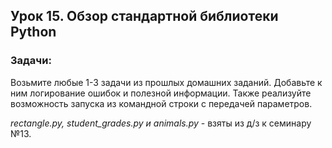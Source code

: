 ## Урок 15. Обзор стандартной библиотеки Python

### Задачи:

Возьмите любые 1-3 задачи из прошлых домашних заданий.
Добавьте к ним логирование ошибок и полезной
информации. Также реализуйте возможность запуска из
командной строки с передачей параметров.

_rectangle.py, student_grades.py и animals.py_ - взяты из д/з к семинару №13.



